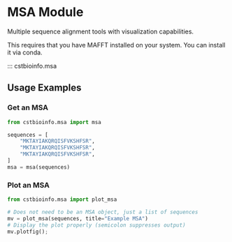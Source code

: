 # MSA Module

Multiple sequence alignment tools with visualization capabilities.

This requires that you have MAFFT installed on your system. You can install it via conda.


::: cstbioinfo.msa


## Usage Examples


### Get an MSA
```python
from cstbioinfo.msa import msa

sequences = [
    "MKTAYIAKQRQISFVKSHFSR",
    "MKTAYIAKQRQISFVKSHFSR",
    "MKTAYIAKQRQISFVKSHFSR",
]
msa = msa(sequences)
```


### Plot an MSA
```python
from cstbioinfo.msa import plot_msa

# Does not need to be an MSA object, just a list of sequences
mv = plot_msa(sequences, title="Example MSA")
# Display the plot properly (semicolon suppresses output)
mv.plotfig();
```

